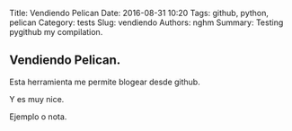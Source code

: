 Title: Vendiendo Pelican
Date: 2016-08-31 10:20
Tags: github, python, pelican
Category: tests
Slug: vendiendo
Authors: nghm
Summary: Testing pygithub my compilation.


Vendiendo Pelican.
---

Esta herramienta me permite blogear desde github.

Y es muy nice.

Ejemplo o nota.
